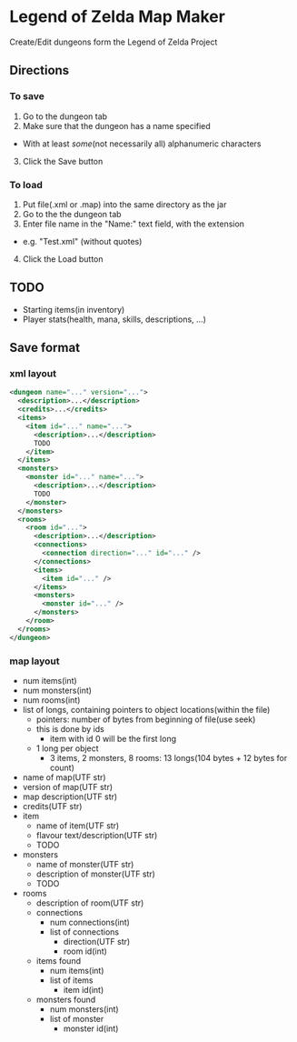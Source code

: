 # Legend of Zelda Map Maker
Create/Edit dungeons form the Legend of Zelda Project

## Directions
### To save
1. Go to the dungeon tab
2. Make sure that the dungeon has a name specified
  - With at least *some*(not necessarily all) alphanumeric characters
3. Click the Save button
### To load
1. Put file(.xml or .map) into the same directory as the jar
2. Go to the the dungeon tab
3. Enter file name in the "Name:" text field, with the extension
  - e.g. "Test.xml" (without quotes)
4. Click the Load button

## TODO
- Starting items(in inventory)
- Player stats(health, mana, skills, descriptions, ...)


## Save format

### xml layout
```xml
<dungeon name="..." version="...">
  <description>...</description>
  <credits>...</credits>
  <items>
    <item id="..." name="...">
      <description>...</description>
      TODO
    </item>
  </items>
  <monsters>
    <monster id="..." name="...">
      <description>...</description>
      TODO
    </monster>
  </monsters>
  <rooms>
    <room id="...">
      <description>...</description>
      <connections>
        <connection direction="..." id="..." />
      </connections>
      <items>
        <item id="..." />
      </items>
      <monsters>
        <monster id="..." />
      </monsters>
    </room>
  </rooms>
</dungeon>
```

### map layout
- num items(int)
- num monsters(int)
- num rooms(int)
- list of longs, containing pointers to object locations(within the file)
  - pointers: number of bytes from beginning of file(use seek)
  - this is done by ids
    - item with id 0 will be the first long
  - 1 long per object
    - 3 items, 2 monsters, 8 rooms: 13 longs(104 bytes + 12 bytes for count)
- name of map(UTF str)
- version of map(UTF str)
- map description(UTF str)
- credits(UTF str)
- item
  - name of item(UTF str)
  - flavour text/description(UTF str)
  - TODO
- monsters
  - name of monster(UTF str)
  - description of monster(UTF str)
  - TODO
- rooms
  - description of room(UTF str)
  - connections
    - num connections(int)
    - list of connections
      - direction(UTF str)
      - room id(int)
  - items found
    - num items(int)
    - list of items
      - item id(int)
  - monsters found
    - num monsters(int)
    - list of monster
      - monster id(int)
